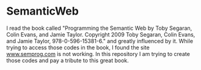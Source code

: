 # SemanticWeb
I read the book called "Programming the Semantic Web by Toby Segaran, Colin Evans, and Jamie Taylor. Copyright 2009 Toby Segaran, Colin Evans, and Jamie Taylor, 978-0-596-15381-6." and greatly influenced by it. While trying to access those codes in the book, I found the site www.semprog.com is not working. In this repository I am trying to create those codes and pay a tribute to this great book.

